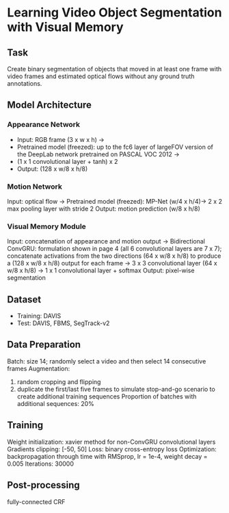 # Learning Video Object Segmentation with Visual Memory

## Task
Create binary segmentation of objects that moved in at least one frame with video frames and estimated optical flows without any ground truth annotations.

## Model Architecture

### Appearance Network
- Input: RGB frame (3 x w x h) -> 
- Pretrained model (freezed): up to the fc6 layer of largeFOV version of the DeepLab network pretrained on PASCAL VOC 2012 -> 
- (1 x 1 convolutional layer + tanh) x 2 
- Output: (128 x w/8 x h/8)

### Motion Network
Input: optical flow -> 
Pretrained model (freezed): MP-Net (w/4 x h/4)->
2 x 2 max pooling layer with stride 2
Output: motion prediction (w/8 x h/8)

### Visual Memory Module
Input: concatenation of appearance and motion output ->
Bidirectional ConvGRU: formulation shown in page 4 (all 6 convolutional layers are 7 x 7); concatenate activations from the two directions (64 x w/8 x h/8) to produce a (128 x w/8 x h/8) output for each frame ->
3 x 3 convolutional layer (64 x w/8 x h/8) ->
1 x 1 convolutional layer + softmax
Output: pixel-wise segmentation 

## Dataset
* Training: DAVIS
* Test: DAVIS, FBMS, SegTrack-v2

## Data Preparation
Batch: size 14; randomly select a video and then select 14 consecutive frames
Augmentation: 
1. random cropping and flipping
2. duplicate the first/last five frames to simulate stop-and-go scenario to create additional training sequences
Proportion of batches with additional sequences: 20%

## Training
Weight initialization: xavier method for non-ConvGRU convolutional layers
Gradients clipping: [-50, 50]
Loss: binary cross-entropy loss
Optimization: backpropagation through time with RMSprop, lr = 1e-4, weight decay = 0.005
Iterations: 30000

## Post-processing
fully-connected CRF
